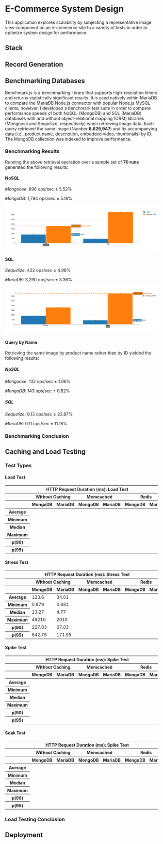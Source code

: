 # E-Commerce System Design

This application explores scalability by subjecting a representative image view component
on an e-commerce site to a variety of tests in order to optimize system design for
performance.

## Stack

## Record Generation

## Benchmarking Databases
Benchmark.js is a benchmarking library that supports high-resolution timers and
returns statistically significant results.  It is used natively within MariaDB to
compare the MariaDB Node.js connector with popular Node.js MySQL clients; however,
I developed a benchmark test suite in order to compare performance speeds of both
NoSQL (MongoDB) and SQL (MariaDB) databases with and without object-relational mapping
(ORM) libraries (Mongoose and Sequelize, respectively) when retrieving image data.  Each
query retrieved the same image (Number __8,629,947__) and its accompanying data
(i.e., product name, description, embedded video, thumbnails) by ID.  The MongoDB
collection was indexed to improve performance.

### Benchmarking Results
Running the above retrieval operation over a sample set of __70 runs__ generated
the following results:

#### NoSQL
_Mongoose_:  896 ops/sec ± 5.52%

_MongoDB_:  1,794 ops/sec ± 5.18%

![alt text](https://raw.githubusercontent.com/nmalesa/image-view/master/benchmark/plotly/assets/nosql.png "Bar Chart Displaying NoSQL Benchmarking Statistics")

#### SQL
_Sequelize_:  432 ops/sec ± 4.98%

_MariaDB_:  3,290 ops/sec ± 3.36%

![alt text](https://raw.githubusercontent.com/nmalesa/image-view/master/benchmark/plotly/assets/sql.png "Bar Chart Displaying SQL Benchmarking Statistics")

#### Query by Name
Retrieving the same image by product name rather than by ID yielded the following
results:

##### NoSQL

_Mongoose_:  132 ops/sec ± 1.06%

_MongoDB_:  143 ops/sec ± 0.82%

##### SQL

_Sequelize_: 0.13 ops/sec ± 23.87%

_MariaDB_: 0.11 ops/sec ± 11.18%

### Benchmarking Conclusion


## Caching and Load Testing

### Test Types

#### Load Test

<table>
  <thead>
    <tr>
      <th colspan="7">HTTP Request Duration (ms):  Load Test</th>
    </tr>
    <tr>
      <th colspan="1"></th>
      <th colspan="2">Without Caching</th>
      <th colspan="2">Memcached</th>
      <th colspan="2">Redis</th>
    </tr>
    <tr>
      <th colspan="1"></th>
      <th colspan="1">MongoDB</th>
      <th colspan="1">MariaDB</th>
      <th colspan="1">MongoDB</th>
      <th colspan="1">MariaDB</th>
      <th colspan="1">MongoDB</th>
      <th colspan="1">MariaDB</th>
    </tr>
  </thead>
  <tbody>
    <tr>
      <th>Average</th>
      <td></td>
      <td></td>
      <td></td>
      <td></td>
      <td></td>
      <td></td>
    </tr>
    <tr>
      <th>Minimum</th>
      <td></td>
      <td></td>
      <td></td>
      <td></td>
      <td></td>
      <td></td>
    </tr>
    <tr>
      <th>Median</th>
      <td></td>
      <td></td>
      <td></td>
      <td></td>
      <td></td>
      <td></td>
    </tr>
    <tr>
      <th>Maximum</th>
      <td></td>
      <td></td>
      <td></td>
      <td></td>
      <td></td>
      <td></td>
    </tr>
    <tr>
      <th>p(90)</th>
      <td></td>
      <td></td>
      <td></td>
      <td></td>
      <td></td>
      <td></td>
    </tr>
    <tr>
      <th>p(95)</th>
      <td></td>
      <td></td>
      <td></td>
      <td></td>
      <td></td>
      <td></td>
    </tr>
  </tbody>
</table>

#### Stress Test

<table>
  <thead>
    <tr>
      <th colspan="7">HTTP Request Duration (ms):  Stress Test</th>
    </tr>
    <tr>
      <th colspan="1"></th>
      <th colspan="2">Without Caching</th>
      <th colspan="2">Memcached</th>
      <th colspan="2">Redis</th>
    </tr>
    <tr>
      <th colspan="1"></th>
      <th colspan="1">MongoDB</th>
      <th colspan="1">MariaDB</th>
      <th colspan="1">MongoDB</th>
      <th colspan="1">MariaDB</th>
      <th colspan="1">MongoDB</th>
      <th colspan="1">MariaDB</th>
    </tr>
  </thead>
  <tbody>
    <tr>
      <th>Average</th>
      <td>123.6</td>
      <td>34.01</td>
      <td></td>
      <td></td>
      <td></td>
      <td></td>
    </tr>
    <tr>
      <th>Minimum</th>
      <td>0.879</td>
      <td>0.681</td>
      <td></td>
      <td></td>
      <td></td>
      <td></td>
    </tr>
    <tr>
      <th>Median</th>
      <td>13.27</td>
      <td>4.77</td>
      <td></td>
      <td></td>
      <td></td>
      <td></td>
    </tr>
    <tr>
      <th>Maximum</th>
      <td>46210</td>
      <td>2010</td>
      <td></td>
      <td></td>
      <td></td>
      <td></td>
    </tr>
    <tr>
      <th>p(90)</th>
      <td>227.03</td>
      <td>67.03</td>
      <td></td>
      <td></td>
      <td></td>
      <td></td>
    </tr>
    <tr>
      <th>p(95)</th>
      <td>642.76</td>
      <td>171.95</td>
      <td></td>
      <td></td>
      <td></td>
      <td></td>
    </tr>
  </tbody>
</table>

#### Spike Test

<table>
  <thead>
    <tr>
      <th colspan="7">HTTP Request Duration (ms):  Spike Test</th>
    </tr>
    <tr>
      <th colspan="1"></th>
      <th colspan="2">Without Caching</th>
      <th colspan="2">Memcached</th>
      <th colspan="2">Redis</th>
    </tr>
    <tr>
      <th colspan="1"></th>
      <th colspan="1">MongoDB</th>
      <th colspan="1">MariaDB</th>
      <th colspan="1">MongoDB</th>
      <th colspan="1">MariaDB</th>
      <th colspan="1">MongoDB</th>
      <th colspan="1">MariaDB</th>
    </tr>
  </thead>
  <tbody>
    <tr>
      <th>Average</th>
      <td></td>
      <td></td>
      <td></td>
      <td></td>
      <td></td>
      <td></td>
    </tr>
    <tr>
      <th>Minimum</th>
      <td></td>
      <td></td>
      <td></td>
      <td></td>
      <td></td>
      <td></td>
    </tr>
    <tr>
      <th>Median</th>
      <td></td>
      <td></td>
      <td></td>
      <td></td>
      <td></td>
      <td></td>
    </tr>
    <tr>
      <th>Maximum</th>
      <td></td>
      <td></td>
      <td></td>
      <td></td>
      <td></td>
      <td></td>
    </tr>
    <tr>
      <th>p(90)</th>
      <td></td>
      <td></td>
      <td></td>
      <td></td>
      <td></td>
      <td></td>
    </tr>
    <tr>
      <th>p(95)</th>
      <td></td>
      <td></td>
      <td></td>
      <td></td>
      <td></td>
      <td></td>
    </tr>
  </tbody>
</table>

#### Soak Test

<table>
  <thead>
    <tr>
      <th colspan="7">HTTP Request Duration (ms):  Spike Test</th>
    </tr>
    <tr>
      <th colspan="1"></th>
      <th colspan="2">Without Caching</th>
      <th colspan="2">Memcached</th>
      <th colspan="2">Redis</th>
    </tr>
    <tr>
      <th colspan="1"></th>
      <th colspan="1">MongoDB</th>
      <th colspan="1">MariaDB</th>
      <th colspan="1">MongoDB</th>
      <th colspan="1">MariaDB</th>
      <th colspan="1">MongoDB</th>
      <th colspan="1">MariaDB</th>
    </tr>
  </thead>
  <tbody>
    <tr>
      <th>Average</th>
      <td></td>
      <td></td>
      <td></td>
      <td></td>
      <td></td>
      <td></td>
    </tr>
    <tr>
      <th>Minimum</th>
      <td></td>
      <td></td>
      <td></td>
      <td></td>
      <td></td>
      <td></td>
    </tr>
    <tr>
      <th>Median</th>
      <td></td>
      <td></td>
      <td></td>
      <td></td>
      <td></td>
      <td></td>
    </tr>
    <tr>
      <th>Maximum</th>
      <td></td>
      <td></td>
      <td></td>
      <td></td>
      <td></td>
      <td></td>
    </tr>
    <tr>
      <th>p(90)</th>
      <td></td>
      <td></td>
      <td></td>
      <td></td>
      <td></td>
      <td></td>
    </tr>
    <tr>
      <th>p(95)</th>
      <td></td>
      <td></td>
      <td></td>
      <td></td>
      <td></td>
      <td></td>
    </tr>
  </tbody>
</table>

### Load Testing Conclusion

## Deployment
